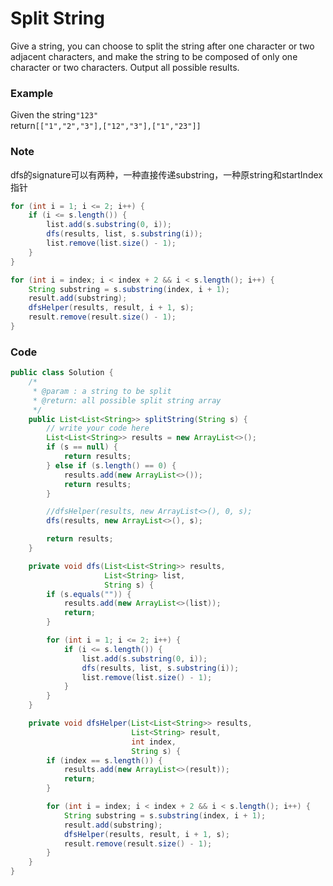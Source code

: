 # Split String

Give a string, you can choose to split the string after one character or two adjacent characters, and make the string to be composed of only one character or two characters. Output all possible results.

### Example

Given the string`"123"`  
return`[["1","2","3"],["12","3"],["1","23"]]`

### Note

dfs的signature可以有两种，一种直接传递substring，一种原string和startIndex指针

```java
for (int i = 1; i <= 2; i++) {
    if (i <= s.length()) {
        list.add(s.substring(0, i));
        dfs(results, list, s.substring(i));
        list.remove(list.size() - 1);
    }
}
```

```java
for (int i = index; i < index + 2 && i < s.length(); i++) {
    String substring = s.substring(index, i + 1);
    result.add(substring);
    dfsHelper(results, result, i + 1, s);
    result.remove(result.size() - 1);
}
```

### Code

```java
public class Solution {
    /*
     * @param : a string to be split
     * @return: all possible split string array
     */
    public List<List<String>> splitString(String s) {
        // write your code here
        List<List<String>> results = new ArrayList<>();
        if (s == null) {
            return results;
        } else if (s.length() == 0) {
            results.add(new ArrayList<>());
            return results;
        }

        //dfsHelper(results, new ArrayList<>(), 0, s);
        dfs(results, new ArrayList<>(), s);

        return results;
    }

    private void dfs(List<List<String>> results, 
                     List<String> list,
                     String s) {
        if (s.equals("")) {
            results.add(new ArrayList<>(list));
            return;
        }          

        for (int i = 1; i <= 2; i++) {
            if (i <= s.length()) {
                list.add(s.substring(0, i));
                dfs(results, list, s.substring(i));
                list.remove(list.size() - 1);
            }
        }
    }

    private void dfsHelper(List<List<String>> results,
                           List<String> result,
                           int index,
                           String s) {
        if (index == s.length()) {
            results.add(new ArrayList<>(result));
            return;
        }

        for (int i = index; i < index + 2 && i < s.length(); i++) {
            String substring = s.substring(index, i + 1);
            result.add(substring);
            dfsHelper(results, result, i + 1, s);
            result.remove(result.size() - 1);
        }
    }
}
```




